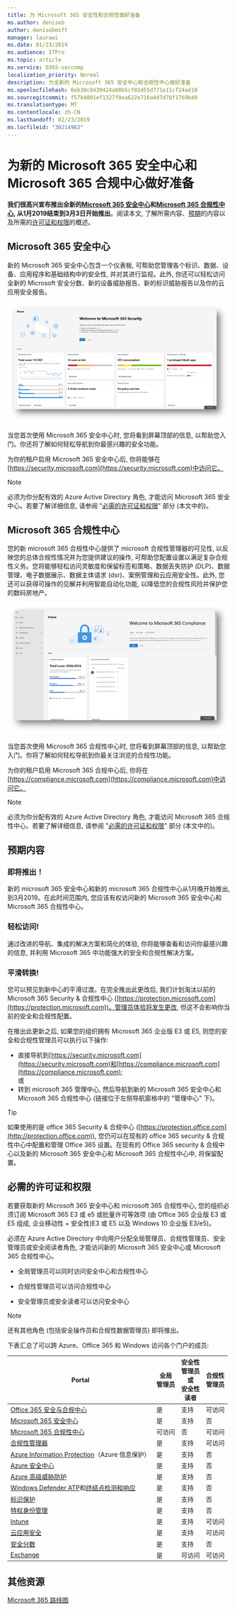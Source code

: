 ```yaml
---
title: 为 Microsoft 365 安全性和合规性做好准备
ms.author: deniseb
author: denisebmsft
manager: laurawi
ms.date: 01/23/2019
ms.audience: ITPro
ms.topic: article
ms.service: O365-seccomp
localization_priority: Normal
description: 为全新的 Microsoft 365 安全中心和合规性中心做好准备
ms.openlocfilehash: 6eb30c8439424a60b5cf02d55d771e11cf24ad10
ms.sourcegitcommit: f57b4001ef1327f0ea622e716a4d7d78f1769b49
ms.translationtype: MT
ms.contentlocale: zh-CN
ms.lasthandoff: 02/23/2019
ms.locfileid: "30214962"
---
```

# <a name="get-ready-for-the-new-microsoft-365-security-center-and-microsoft-365-compliance-center"></a>为新的 Microsoft 365 安全中心和 Microsoft 365 合规中心做好准备

**我们很高兴宣布推出全新的[Microsoft 365 安全中心](#microsoft-365-security-center)和[Microsoft 365 合规性中心](#microsoft-365-compliance-center), 从1月2019结束到3月3日开始推出**。阅读本文, 了解所需内容、[预期](#what-to-expect)的内容以及所需的[许可证和权限](#required-licenses-and-permissions)的概述。

## <a name="microsoft-365-security-center"></a>Microsoft 365 安全中心

新的 Microsoft 365 安全中心包含一个仪表板, 可帮助您管理各个标识、数据、设备、应用程序和基础结构中的安全性, 并对其进行监视。此外, 你还可以轻松访问全新的 Microsoft 安全分数、新的设备威胁报告、新的标识威胁报告以及你的云应用安全报告。 

![新的 Microsoft 365 安全中心](media/m365-security-center.png)

当您首次使用 Microsoft 365 安全中心时, 您将看到屏幕顶部的信息, 以帮助您入门。你还将了解如何轻松导航到你最感兴趣的安全功能。

为你的租户启用 Microsoft 365 安全中心后, 你将能够在[https://security.microsoft.com](https://security.microsoft.com)中访问它。 

> [!NOTE]
> 必须为你分配有效的 Azure Active Directory 角色, 才能访问 Microsoft 365 安全中心。若要了解详细信息, 请参阅 "[必需的许可证和权限](#required-licenses-and-permissions)" 部分 (本文中的)。

## <a name="microsoft-365-compliance-center"></a>Microsoft 365 合规性中心

您的新 microsoft 365 合规性中心提供了 microsoft 合规性管理器的可见性, 以反映您的总体合规性情况并为您提供建议的操作, 可帮助您配置设置以满足复杂合规性义务。您将能够轻松访问灵敏度和保留标签和策略、数据丢失防护 (DLP)、数据管理、电子数据展示、数据主体请求 (dsr)、案例管理和云应用安全性。此外, 您还可以获得可操作的见解并利用智能自动化功能, 以降低您的合规性风险并保护您的数码房地产。 

![Microsoft 365 合规性中心](media/m365-compliance-center.png)

当您首次使用 Microsoft 365 合规性中心时, 您将看到屏幕顶部的信息, 以帮助您入门。你将了解如何轻松导航到你最关注浏览的合规性功能。

为你的租户启用 Microsoft 365 合规中心后, 你将在[https://compliance.microsoft.com](https://compliance.microsoft.com)中访问它。  

> [!NOTE]
> 必须为你分配有效的 Azure Active Directory 角色, 才能访问 Microsoft 365 合规性中心。若要了解详细信息, 请参阅 "[必需的许可证和权限](#required-licenses-and-permissions)" 部分 (本文中的)。

## <a name="what-to-expect"></a>预期内容

### <a name="coming-soon"></a>即将推出！

新的 microsoft 365 安全中心和新的 microsoft 365 合规性中心从1月晚开始推出, 到3月2019。在此时间范围内, 您应该有权访问新的 Microsoft 365 安全中心和 Microsoft 365 合规性中心。

### <a name="easy-access"></a>轻松访问!

通过改进的导航、集成的解决方案和简化的体验, 你将能够查看和访问你最感兴趣的信息, 并利用 Microsoft 365 中功能强大的安全和合规性解决方案。

### <a name="smooth-transition"></a>平滑转换!

您可以预见到新中心的平滑过渡。在完全推出此更改后, 我们计划淘汰以前的 Microsoft 365 Security & 合规性中心 ([https://protection.microsoft.com](https://protection.microsoft.com))。管理员体验将发生更改, 但这不会影响你当前的安全和合规性配置。

在推出此更新之后, 如果您的组织拥有 Microsoft 365 企业版 E3 或 E5, 则您的安全和合规性管理员可以执行以下操作:

- 直接导航到[https://security.microsoft.com](https://security.microsoft.com)和[https://compliance.microsoft.com](https://compliance.microsoft.com); <br>或  
- 转到 microsoft 365 管理中心, 然后导航到新的 Microsoft 365 安全中心和 Microsoft 365 合规性中心 (链接位于左侧导航窗格中的 "管理中心" 下)。

> [!TIP]
> 如果使用的是 office 365 Security & 合规中心 ([https://protection.office.com](http://protection.office.com)), 您仍可以在现有的 office 365 security & 合规性中心中配置和管理 Office 365 设置。在现有的 Office 365 security & 合规中心以及新的 Microsoft 365 安全中心和 Microsoft 365 合规性中心中, 将保留配置。  

## <a name="required-licenses-and-permissions"></a>必需的许可证和权限

若要获取新的 Microsoft 365 安全中心和 microsoft 365 合规性中心, 您的组织必须订阅 Microsoft 365 E3 或 e5 或批量许可等效项 (由 Office 365 企业版 E3 或 E5 组成, 企业移动性 + 安全性)E3 或 E5 以及 Windows 10 企业版 E3/e5)。

必须在 Azure Active Directory 中向用户分配全局管理员、合规性管理员、安全管理员或安全阅读者角色, 才能访问新的 Microsoft 365 安全中心或 Microsoft 365 合规性中心。

- 全局管理员可以同时访问安全中心和合规性中心

- 合规性管理员可以访问合规性中心

- 安全管理员或安全读者可以访问安全中心

> [!NOTE]
> 还有其他角色 (包括安全操作员和合规性数据管理员) 即将推出。

下表汇总了可以跨 Azure、Office 365 和 Windows 访问各个门户的成员:

|Portal  |全局<br/>管理员  |安全性 <br/>管理员<br>或<br>安全性<br>读者 |合规性<br/>管理员  |
|---------|---------|---------|---------|
|[Office 365 安全与合规中心](https://protection.office.com) |是 |支持  |可访问 |
|[Microsoft 365 安全中心](https://security.microsoft.com) |是  | 支持  | 否        |
|[Microsoft 365 合规性中心](https://compliance.microsoft.com) | 可访问 | 否 | 可访问 |
|[合规性管理器](https://aka.ms/compliancemanager) |是 | 支持 |可访问  |
|[Azure Information Protection](https://docs.microsoft.com/azure/information-protection)（Azure 信息保护） |是 |支持 |否 |
|[Azure 安全中心](https://docs.microsoft.com/azure/security-center/)  |是 |支持 |否 |
|[Azure 高级威胁防护](https://docs.microsoft.com/azure-advanced-threat-protection/what-is-atp)  |是 |支持 |否 |
|[Windows Defender ATP](https://docs.microsoft.com/windows/security/threat-protection/windows-defender-atp/windows-defender-advanced-threat-protection?ocid=tia-260153000#windows-defender-atp)和[终结点检测和响应](https://docs.microsoft.com/windows/security/threat-protection/windows-defender-atp/overview-endpoint-detection-response)     |是 |支持 |否 |
|[标识保护](https://docs.microsoft.com/azure/active-directory/identity-protection)     |是 |支持 |否 |
|[特权身份管理](https://docs.microsoft.com/azure/active-directory/privileged-identity-management)     |是 |支持 |否 |
|[Intune](https://docs.microsoft.com/intune)     |是 |支持 |可访问 |
|[云应用安全](https://docs.microsoft.com/cloud-app-security/)     |是 |支持 |可访问 |
|[安全分数](https://docs.microsoft.com/office365/securitycompliance/office-365-secure-score)     |是 |支持 |否 |
|[Exchange](https://docs.microsoft.com/exchange/)     |是 |可访问 |可访问 |

## <a name="additional-resources"></a>其他资源

[Microsoft 365 路线图](https://www.microsoft.com/microsoft-365/roadmap)

